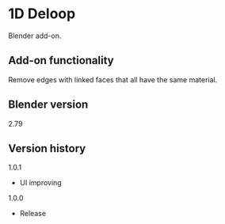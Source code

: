 # 1D Deloop

Blender add-on.

Add-on functionality
-
Remove edges with linked faces that all have the same material.

Blender version
-
2.79

Version history
-
1.0.1
- UI improving

1.0.0
- Release
